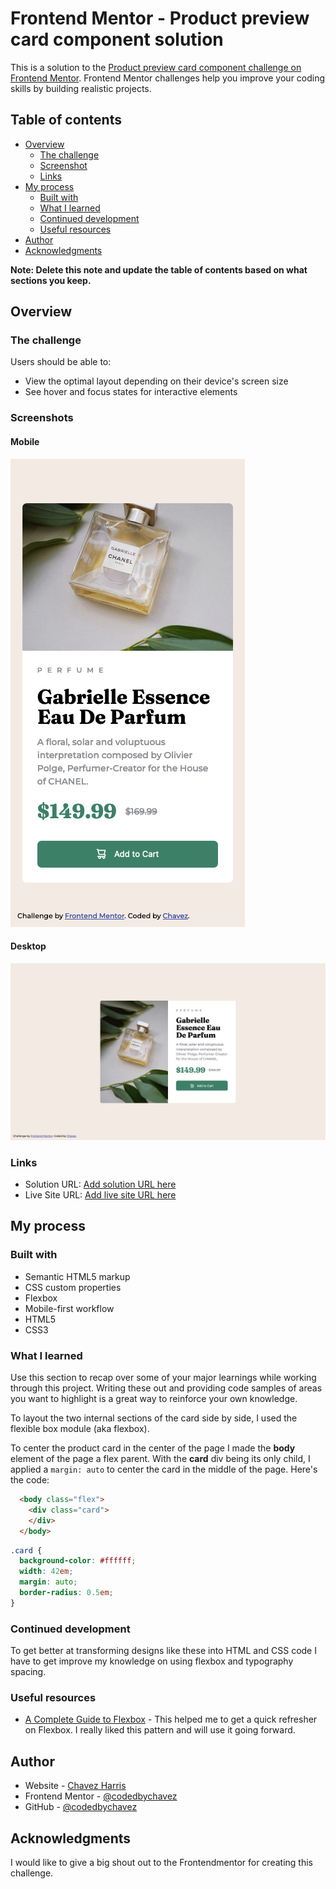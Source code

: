 # Frontend Mentor - Product preview card component solution

This is a solution to the [Product preview card component challenge on Frontend Mentor](https://www.frontendmentor.io/challenges/product-preview-card-component-GO7UmttRfa). Frontend Mentor challenges help you improve your coding skills by building realistic projects. 

## Table of contents

- [Overview](#overview)
  - [The challenge](#the-challenge)
  - [Screenshot](#screenshot)
  - [Links](#links)
- [My process](#my-process)
  - [Built with](#built-with)
  - [What I learned](#what-i-learned)
  - [Continued development](#continued-development)
  - [Useful resources](#useful-resources)
- [Author](#author)
- [Acknowledgments](#acknowledgments)

**Note: Delete this note and update the table of contents based on what sections you keep.**

## Overview

### The challenge

Users should be able to:

- View the optimal layout depending on their device's screen size
- See hover and focus states for interactive elements

### Screenshots

#### Mobile

![Mobile Screenshot](./mobile_screenshot.png)
#### Desktop

![Desktop Screenshot](./desktop_screenshot.png)

### Links

- Solution URL: [Add solution URL here](https://your-solution-url.com)
- Live Site URL: [Add live site URL here](https://your-live-site-url.com)

## My process

### Built with

- Semantic HTML5 markup
- CSS custom properties
- Flexbox
- Mobile-first workflow
- HTML5
- CSS3

### What I learned

Use this section to recap over some of your major learnings while working through this project. Writing these out and providing code samples of areas you want to highlight is a great way to reinforce your own knowledge.

To layout the two internal sections of the card side by side, I used the flexible box module (aka flexbox).

To center the product card in the center of the page I made the **body** element of the page a flex parent. With the **card** div being its only child, I applied a `margin: auto` to center the card in the middle of the page. Here's the code:

```html
  <body class="flex">
    <div class="card">
    </div>
  </body>
```
```css
.card {
  background-color: #ffffff;
  width: 42em;
  margin: auto;
  border-radius: 0.5em;
}
```

### Continued development

To get better at transforming designs like these into HTML and CSS code I have to get improve my knowledge on using flexbox and typography spacing.

### Useful resources

- [A Complete Guide to Flexbox](https://css-tricks.com/snippets/css/a-guide-to-flexbox/) - This helped me to get a quick refresher on Flexbox. I really liked this pattern and will use it going forward.

## Author

- Website - [Chavez Harris](https://www.codedbychavez.com)
- Frontend Mentor - [@codedbychavez](https://www.frontendmentor.io/profile/codedbychavez)
- GitHub - [@codedbychavez](https://www.github.com/codedbychavez)

## Acknowledgments

I would like to give a big shout out to the Frontendmentor for creating this challenge.

